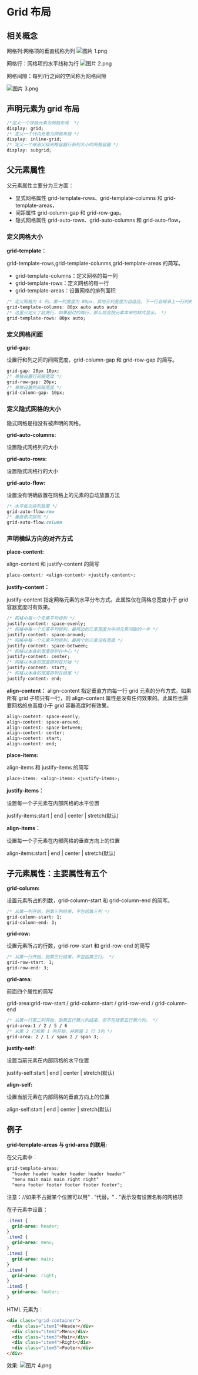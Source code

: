 # Grid 布局

## 相关概念

网格列:网格项的垂直线称为列
![图片 1.png](https://i.loli.net/2019/12/12/zEutn5FosJ3N68S.png)

网格行：网格项的水平线称为行
![图片 2.png](https://i.loli.net/2019/12/12/AVCJ1LSt9nqTEYQ.png)

网格间隙：每列/行之间的空间称为网格间隙

![图片 3.png](https://i.loli.net/2019/12/12/R29CTmvLbEYxXPV.png)

## 声明元素为 grid 布局

```css
/*定义一个块级元素为网格布局  */
display: grid;
/* 定义一个行内元素为网格布局 */
display: inline-grid;
/* 定义一个继承父级网格容器行和列大小的网格容器 */
display: subgrid;
```

## 父元素属性

父元素属性主要分为三方面：

- 显式网格属性 grid-template-rows、grid-template-columns 和 grid-template-areas，
- 间距属性 grid-column-gap 和 grid-row-gap。
- 隐式网格属性 grid-auto-rows、grid-auto-columns 和 grid-auto-flow，

### 定义网格大小

**grid-template：**

grid-template-rows,grid-template-colunms,grid-template-areas 的简写。

- grid-template-columns：定义网格的每一列
- grid-template-rows：定义网格的每一行
- grid-template-areas：设置网格的排列面积

```css
/* 定义网格为 4 列，第一列宽度为 80px，其他三列宽度为自适应。下一行会继承上一行列的属性。 */
grid-template-columns: 80px auto auto auto
/* 这里只定义了前两行，如果超过的两行，那么将会按元素本来的样式显示。 */
grid-template-rows: 80px auto;
```

### 定义网格间距

**grid-gap:**

设置行和列之间的间隔宽度，grid-column-gap 和 grid-row-gap 的简写。

```css
grid-gap: 20px 10px;
/* 单独设置行间隔宽度 */
grid-row-gap: 20px;
/* 单独设置列间隔宽度 */
grid-column-gap: 10px;
```

### 定义隐式网格的大小

隐式网格是指没有被声明的网格。

**grid-auto-columns:**

设置隐式网格列的大小

**grid-auto-rows:**

设置隐式网格行的大小

**grid-auto-flow:**

设置没有明确放置在网格上的元素的自动放置方法

```css
/* 水平依次排列放置 */
grid-auto-flow:row
/* 垂直依次排列 */
grid-auto-flow:column
```

### 声明横纵方向的对齐方式

**place-content:**

align-content 和 justify-content 的简写

```css
place-content: <align-content> <justify-content>;
```

**justify-content：**

justify-content 指定网格元素的水平分布方式。此属性仅在网格总宽度小于 grid 容器宽度时有效果。

```css
/* 网格中每一个元素平均排列 */
justify-content: space-evenly;
/* 网格中每一个元素平均排列，最两边的元素宽度为中间元素间距的一半 */
justify-content: space-around;
/* 网格中每一个元素平均排列，最两个的元素没有宽度 */
justify-content: space-between;
/* 网格以本身的宽度排列在中心 */
justify-content: center;
/* 网格以本身的宽度排列在开始 */
justify-content: start;
/* 网格以本身的宽度排列在结尾 */
justify-content: end;
```

**align-content：**
align-content 指定垂直方向每一行 grid 元素的分布方式。如果所有 grid 子项只有一行，则 align-content 属性是没有任何效果的。此属性也需要网格的总高度小于 grid 容器高度时有效果。

```css
align-content: space-evenly;
align-content: space-around;
align-content: space-between;
align-content: center;
align-content: start;
align-content: end;
```

**place-items:**

align-items 和 justify-items 的简写

```css
place-items: <align-items> <justify-items>;
```

**justify-items：**

设置每一个子元素在内部网格的水平位置

justify-items:start | end | center | stretch(默认)

**align-items：**

设置每一个子元素在内部网格的垂直方向上的位置

align-items:start | end | center | stretch(默认)

## 子元素属性：主要属性有五个

**grid-column:**

设置元素所占的列数，grid-column-start 和 grid-column-end 的简写。

```css
/* 从第一列开始，到第三列结束，不包括第三列 */
grid-column-start: 1;
grid-column-end: 3;
```

**grid-row:**

设置元素所占的行数，grid-row-start 和 grid-row-end 的简写

```css
/* 从第一行开始，到第三行结束，不包括第三行。 */
grid-row-start: 1;
grid-row-end: 3;
```

**grid-area:**

前面四个属性的简写

grid-area:grid-row-start / grid-column-start / grid-row-end / grid-column-end

```css
/* 从第一行第二列开始，到第五行第六列结束，但不包括第五行第六列。 */
grid-area:1 / 2 / 5 / 6
/* 从第 2 行和第 1 列开始，并跨越 2 行 3列 */
grid-area: 2 / 1 / span 2 / span 3;
```

**justify-self:**

设置当前元素在内部网格的水平位置

justify-self:start | end | center | stretch(默认)

**align-self:**

设置当前元素在内部网格的垂直方向上的位置

align-self:start | end | center | stretch(默认)

## 例子

**grid-template-areas 与 grid-area 的联用:**

在父元素中：

```css
grid-template-areas:
  "header header header header header header"
  "menu main main main right right"
  "menu footer footer footer footer footer";
```

注意：//如果不占据某个位置可以用“ . ”代替。" . "表示没有设置名称的网格项

在子元素中设置：

```css
.item1 {
  grid-area: header;
}
.item2 {
  grid-area: menu;
}
.item3 {
  grid-area: main;
}
.item4 {
  grid-area: right;
}
.item5 {
  grid-area: footer;
}
```

HTML 元素为：

```html
<div class="grid-container">
  <div class="item1">Header</div>
  <div class="item2">Menu</div>
  <div class="item3">Main</div>
  <div class="item4">Right</div>
  <div class="item5">Footer</div>
</div>
```

效果:
![图片 4.png](https://i.loli.net/2019/12/12/YZ3vA8glckyuT9p.png)
